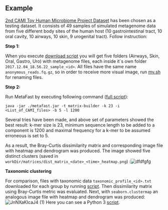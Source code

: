 ## Example ##  
[2nd CAMI Toy Human Microbiome Project Dataset](https://data.cami-challenge.org/participate) has been chosen as a testing dataset. It consists of 49 samples of simulated metagenome data from five different body sites of the human host (10 gastrointestinal tract, 10 oral cavity, 10 airways, 10 skin, 9 urogenital tract). Follow instruction:

**Step 1:**

When you execute [download script](example/download.sh) you will get five folders (Airways, Skin, Oral, Gastro, Uro) with metagenome files, each inside it\`s own folder `2017.12.04_18.56.22_sample_<id>`. All files have the same name `anonymous_reads.fq.gz`, so in order to receive more visual image, run [mv.sh](example/mv.sh) for renaming files.

**Step 2:**

Run MetaFast by executing following command ([full script](example/run_metafast.sh)):
```
java -jar ./metafast.jar -t matrix-builder -k 23 -i <List_of_CAMI_files> -b 5 -l 1200 
```
Several tries have been made, and above set of parameters showed the best result: 
k-mer size is 23, minimum sequence length to be added to a component is 1200 and maximal frequency for a k-mer to be assumed erroneous is set to 5.

As a result, the Bray-Curtis dissimilarity matrix and corresponding image file with heatmap and dendrogram was produced. 
The image showed five distinct clusters (saved in `workDir/matrices/dist_matrix_<date>_<time>_heatmap.png`) :![dfdfgfg](https://user-images.githubusercontent.com/52621625/146169146-d08133a0-cb37-4e3b-83b0-52b169479987.png)

**Taxonomic clustering**

For comparison, files with taxonomic data ```taxonomic_profile_<id>.txt``` downloaded for each group by running [script](example/download_taxonomy.sh). Then dissimilarity matrix using Bray-Curtis metric was evaluated. Next, with ```seaborn.clustermap``` an analogous image file with heatmap and dendrogram was produced: 
![JnNXaKIcaJ4 (1)](https://user-images.githubusercontent.com/52621625/146163403-6821e932-a9b6-4bd2-b47a-2907dfc891a0.png)
Here you can see a Python 3 [script](example/tax_clust.sh).
